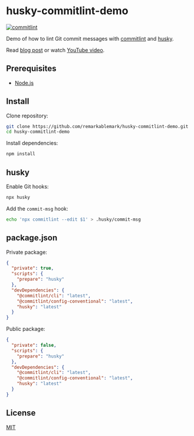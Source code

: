 # husky-commitlint-demo

[![commitlint](https://github.com/remarkablemark/husky-commitlint-demo/actions/workflows/commitlint.yml/badge.svg)](https://github.com/remarkablemark/husky-commitlint-demo/actions/workflows/commitlint.yml)

Demo of how to lint Git commit messages with [commitlint](https://b.remarkabl.org/commitlint) and [husky](https://b.remarkabl.org/husky).

Read [blog post](https://b.remarkabl.org/3u0Vdlc) or watch [YouTube video](https://youtu.be/2J9VnYiZ_Ts?list=PLVgOtoUBG2mdLpj6qT5DXfg5_pGPTDrJZ).

## Prerequisites

- [Node.js](https://b.remarkabl.org/nodejs-site)

## Install

Clone repository:

```sh
git clone https://github.com/remarkablemark/husky-commitlint-demo.git
cd husky-commitlint-demo
```

Install dependencies:

```sh
npm install
```

## husky

Enable Git hooks:

```sh
npx husky
```

Add the `commit-msg` hook:

```sh
echo 'npx commitlint --edit $1' > .husky/commit-msg
```

## package.json

Private package:

```json
{
  "private": true,
  "scripts": {
    "prepare": "husky"
  },
  "devDependencies": {
    "@commitlint/cli": "latest",
    "@commitlint/config-conventional": "latest",
    "husky": "latest"
  }
}
```

Public package:

```json
{
  "private": false,
  "scripts": {
    "prepare": "husky"
  },
  "devDependencies": {
    "@commitlint/cli": "latest",
    "@commitlint/config-conventional": "latest",
    "husky": "latest"
  }
}
```

## License

[MIT](LICENSE)
